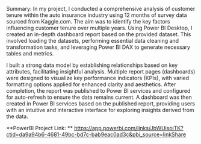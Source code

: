 Summary: In my project, I conducted a comprehensive analysis of customer tenure within the auto insurance industry using 12 months of survey data sourced from Kaggle.com. The aim was to identify the key factors influencing customer tenure over multiple years. Using Power BI Desktop, I created an in-depth dashboard report based on the provided dataset. This involved loading the datasets, performing essential data cleaning and transformation tasks, and leveraging Power BI DAX to generate necessary tables and metrics.

I built a strong data model by establishing relationships based on key attributes, facilitating insightful analysis. Multiple report pages (dashboards) were designed to visualize key performance indicators (KPIs), with varied formatting options applied for enhanced clarity and aesthetics. After completion, the report was published to Power BI services and configured for auto-refresh to ensure the data remains current. A dashboard was then created in Power BI services based on the published report, providing users with an intuitive and interactive interface for exploring insights derived from the data.

**PowerBI Project Link: **
https://app.powerbi.com/links/JbWUisoiTK?ctid=da9a94b6-4681-49bc-bd7c-bab9eac0ad3c&pbi_source=linkShare
